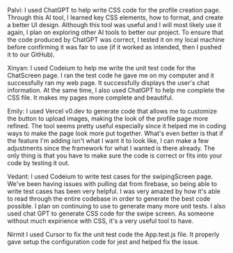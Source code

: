 Palvi: 
I used ChatGPT to help write CSS code for the profile creation page. Through this AI tool, I learned key CSS elements, how to format, and create a better UI design. 
Although this tool was useful and I will most likely use it again, I plan on exploring other AI tools to better our project. To ensure that the code produced by ChatGPT was correct,
I tested it on my local machine before confirming it was fair to use (if it worked as intended, then I pushed it to our GitHub).

Xinyan:
I used Codeium to help me write the unit test code for the ChatScreen page. I ran the test code he gave me on my computer and it successfully ran my web page. It successfully displays the user's chat information. At the same time, I also used ChatGPT to help me complete the CSS file. It makes my pages more complete and beautiful.

Emily:
I used Vercel v0.dev to generate code that allows me to customize the button to upload images, making the look of the profile page more refined. The tool seems pretty useful especially since it helped me in coding ways to make the page look more put together. What's even better is that if the feature I'm adding isn't what I want it to look like, I can make a few adjustments since the framework for what I wanted is there already. The only thing is that you have to make sure the code is correct or fits into your code by testing it out.

Vedant:
I used Codeium to write test cases for the swipingScreen page. We've been having issues with pulling dat from firebase, so being able to write test cases has been very helpful. I was very amazed by how it's able to read through the entire codebase in order to generate the best code possible. I plan on continuing to use to generate many more unit tests.
I also used chat GPT to generate CSS code for the swipe screen. As someone without much expirience with CSS, it's a very useful tool to have.

Nirmit
I used Cursor to fix the unit test code the App.test.js file. It properly gave setup the configuration code for jest and helped fix the issue. 
